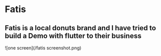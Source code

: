 # Fatis
## Fatis is a local donuts brand and I have tried to build a Demo with flutter to their business
![one screen](/fatis screenshot.png)
